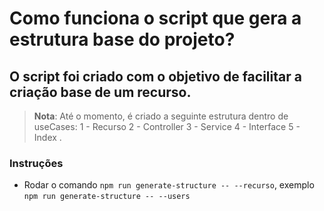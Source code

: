 # Como funciona o script que gera a estrutura base do projeto?

## O script foi criado com o objetivo de facilitar a criação base de um recurso.

> **Nota**: Até o momento, é criado a seguinte estrutura dentro de useCases:
    1 - Recurso
    2 - Controller
    3 - Service
    4 - Interface
    5 - Index
.

### Instruções

- Rodar o comando `npm run generate-structure -- --recurso`, exemplo `npm run generate-structure -- --users`